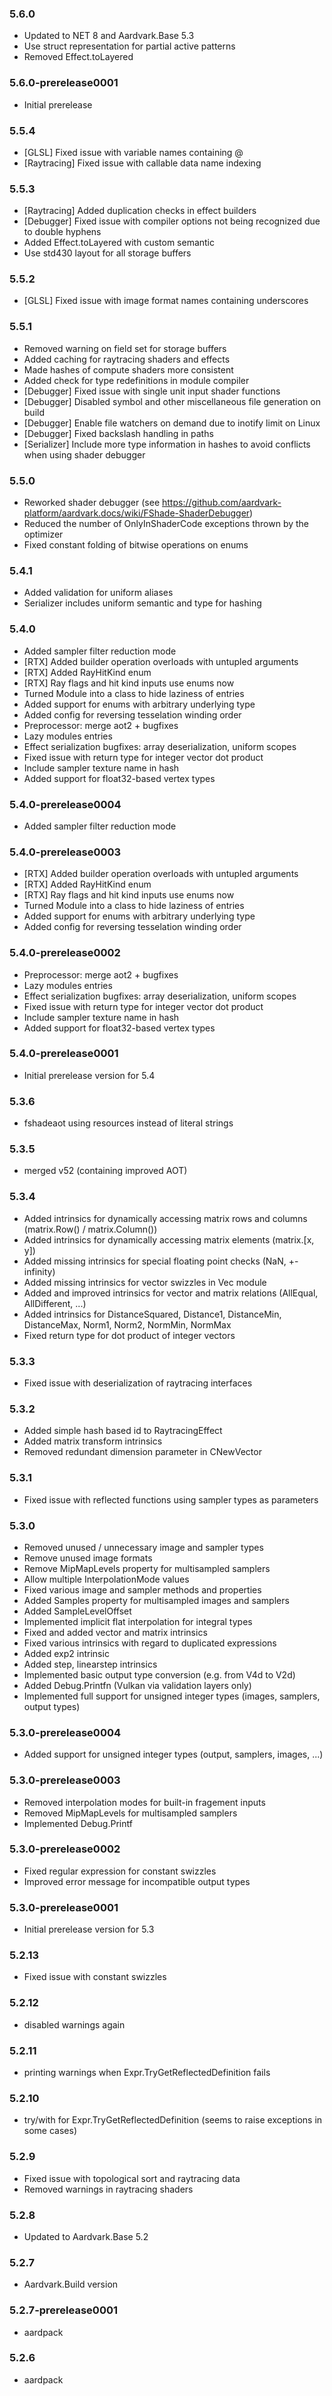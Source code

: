 ### 5.6.0
- Updated to NET 8 and Aardvark.Base 5.3
- Use struct representation for partial active patterns
- Removed Effect.toLayered

### 5.6.0-prerelease0001
- Initial prerelease

### 5.5.4
* [GLSL] Fixed issue with variable names containing @
* [Raytracing] Fixed issue with callable data name indexing

### 5.5.3
* [Raytracing] Added duplication checks in effect builders
* [Debugger] Fixed issue with compiler options not being recognized due to double hyphens
* Added Effect.toLayered with custom semantic
* Use std430 layout for all storage buffers

### 5.5.2
* [GLSL] Fixed issue with image format names containing underscores

### 5.5.1
* Removed warning on field set for storage buffers
* Added caching for raytracing shaders and effects
* Made hashes of compute shaders more consistent
* Added check for type redefinitions in module compiler
* [Debugger] Fixed issue with single unit input shader functions
* [Debugger] Disabled symbol and other miscellaneous file generation on build
* [Debugger] Enable file watchers on demand due to inotify limit on Linux
* [Debugger] Fixed backslash handling in paths
* [Serializer] Include more type information in hashes to avoid conflicts when using shader debugger

### 5.5.0
* Reworked shader debugger (see https://github.com/aardvark-platform/aardvark.docs/wiki/FShade-ShaderDebugger)
* Reduced the number of OnlyInShaderCode exceptions thrown by the optimizer
* Fixed constant folding of bitwise operations on enums

### 5.4.1
* Added validation for uniform aliases
* Serializer includes uniform semantic and type for hashing

### 5.4.0
* Added sampler filter reduction mode
* [RTX] Added builder operation overloads with untupled arguments
* [RTX] Added RayHitKind enum
* [RTX] Ray flags and hit kind inputs use enums now
* Turned Module into a class to hide laziness of entries
* Added support for enums with arbitrary underlying type
* Added config for reversing tesselation winding order
* Preprocessor: merge aot2 + bugfixes
* Lazy modules entries
* Effect serialization bugfixes: array deserialization, uniform scopes
* Fixed issue with return type for integer vector dot product
* Include sampler texture name in hash
* Added support for float32-based vertex types

### 5.4.0-prerelease0004
* Added sampler filter reduction mode

### 5.4.0-prerelease0003
* [RTX] Added builder operation overloads with untupled arguments
* [RTX] Added RayHitKind enum
* [RTX] Ray flags and hit kind inputs use enums now
* Turned Module into a class to hide laziness of entries
* Added support for enums with arbitrary underlying type
* Added config for reversing tesselation winding order

### 5.4.0-prerelease0002
* Preprocessor: merge aot2 + bugfixes
* Lazy modules entries
* Effect serialization bugfixes: array deserialization, uniform scopes
* Fixed issue with return type for integer vector dot product
* Include sampler texture name in hash
* Added support for float32-based vertex types

### 5.4.0-prerelease0001
* Initial prerelease version for 5.4

### 5.3.6
* fshadeaot using resources instead of literal strings

### 5.3.5
* merged v52 (containing improved AOT)

### 5.3.4
* Added intrinsics for dynamically accessing matrix rows and columns (matrix.Row() / matrix.Column())
* Added intrinsics for dynamically accessing matrix elements (matrix.[x, y])
* Added missing intrinsics for special floating point checks (NaN, +-infinity)
* Added missing intrinsics for vector swizzles in Vec module
* Added and improved intrinsics for vector and matrix relations (AllEqual, AllDifferent, ...)
* Added intrinsics for DistanceSquared, Distance1, DistanceMin, DistanceMax, Norm1, Norm2, NormMin, NormMax
* Fixed return type for dot product of integer vectors

### 5.3.3
* Fixed issue with deserialization of raytracing interfaces

### 5.3.2
* Added simple hash based id to RaytracingEffect
* Added matrix transform intrinsics
* Removed redundant dimension parameter in CNewVector

### 5.3.1
* Fixed issue with reflected functions using sampler types as parameters

### 5.3.0
* Removed unused / unnecessary image and sampler types
* Remove unused image formats
* Remove MipMapLevels property for multisampled samplers
* Allow multiple InterpolationMode values
* Fixed various image and sampler methods and properties
* Added Samples property for multisampled images and samplers
* Added SampleLevelOffset
* Implemented implicit flat interpolation for integral types
* Fixed and added vector and matrix intrinsics
* Fixed various intrinsics with regard to duplicated expressions
* Added exp2 intrinsic
* Added step, linearstep intrinsics
* Implemented basic output type conversion (e.g. from V4d to V2d)
* Added Debug.Printfn (Vulkan via validation layers only)
* Implemented full support for unsigned integer types (images, samplers, output types)

### 5.3.0-prerelease0004
* Added support for unsigned integer types (output, samplers, images, ...) 

### 5.3.0-prerelease0003
* Removed interpolation modes for built-in fragement inputs
* Removed MipMapLevels for multisampled samplers
* Implemented Debug.Printf

### 5.3.0-prerelease0002
* Fixed regular expression for constant swizzles
* Improved error message for incompatible output types

### 5.3.0-prerelease0001
* Initial prerelease version for 5.3

### 5.2.13
* Fixed issue with constant swizzles

### 5.2.12
* disabled warnings again

### 5.2.11
* printing warnings when Expr.TryGetReflectedDefinition fails

### 5.2.10
* try/with for Expr.TryGetReflectedDefinition (seems to raise exceptions in some cases)

### 5.2.9
* Fixed issue with topological sort and raytracing data
* Removed warnings in raytracing shaders

### 5.2.8
* Updated to Aardvark.Base 5.2

### 5.2.7
* Aardvark.Build version 

### 5.2.7-prerelease0001
* aardpack 

### 5.2.6
* aardpack 